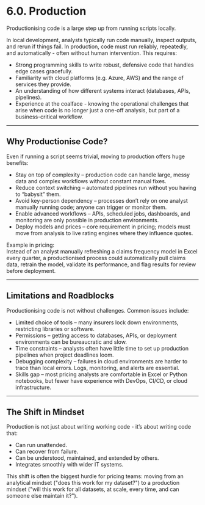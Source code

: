 # 6.0. Production

Productionising code is a large step up from running scripts locally.  

In local development, analysts typically run code manually, inspect outputs, and rerun if things fail. In production, code must run reliably, repeatedly, and automatically - often without human intervention. This requires:  

- Strong programming skills to write robust, defensive code that handles edge cases gracefully.  
- Familiarity with cloud platforms (e.g. Azure, AWS) and the range of services they provide.  
- An understanding of how different systems interact (databases, APIs, pipelines).  
- Experience at the coalface - knowing the operational challenges that arise when code is no longer just a one-off analysis, but part of a business-critical workflow.  

---

## Why Productionise Code?

Even if running a script seems trivial, moving to production offers huge benefits:  

- Stay on top of complexity – production code can handle large, messy data and complex workflows without constant manual fixes.  
- Reduce context switching – automated pipelines run without you having to “babysit” them.  
- Avoid key-person dependency – processes don’t rely on one analyst manually running code; anyone can trigger or monitor them.  
- Enable advanced workflows – APIs, scheduled jobs, dashboards, and monitoring are only possible in production environments.  
- Deploy models and prices – core requirement in pricing; models must move from analysis to live rating engines where they influence quotes.  

Example in pricing:  
Instead of an analyst manually refreshing a claims frequency model in Excel every quarter, a productionised process could automatically pull claims data, retrain the model, validate its performance, and flag results for review before deployment.  

---

## Limitations and Roadblocks

Productionising code is not without challenges. Common issues include:  

- Limited choice of tools – many insurers lock down environments, restricting libraries or software.  
- Permissions – getting access to databases, APIs, or deployment environments can be bureaucratic and slow.  
- Time constraints – analysts often have little time to set up production pipelines when project deadlines loom.  
- Debugging complexity – failures in cloud environments are harder to trace than local errors. Logs, monitoring, and alerts are essential.  
- Skills gap – most pricing analysts are comfortable in Excel or Python notebooks, but fewer have experience with DevOps, CI/CD, or cloud infrastructure.  

---

## The Shift in Mindset

Production is not just about writing working code - it’s about writing code that:  

- Can run unattended.  
- Can recover from failure.  
- Can be understood, maintained, and extended by others.  
- Integrates smoothly with wider IT systems.  

This shift is often the biggest hurdle for pricing teams: moving from an analytical mindset ("does this work for my dataset?") to a production mindset ("will this work for all datasets, at scale, every time, and can someone else maintain it?").  
